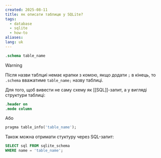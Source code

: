 ```yaml
---
created: 2025-08-11
title: як описати таблицю у SQLite?
tags:
  - database
  - sqlite
  - how-to
aliases: 
lang: uk
---
```

```sql
.schema table_name
```

> [!warning]
> Після назви таблциі немає крапки з комою, якщо додати `;` в кінець, то `.schema` вважатиме `table_name;` назву таблиці.

Для того, щоб вивести не саму схему як [[SQL]]-запит, а у вигляді структури таблиці:

```sql
.header on
.mode column
```

Або

```sql
pragma table_info('table_name');
```

Також можна отримати стуктуру через SQL-запит:

```sql
SELECT sql FROM sqlite_schema
WHERE name = 'table_name';
```